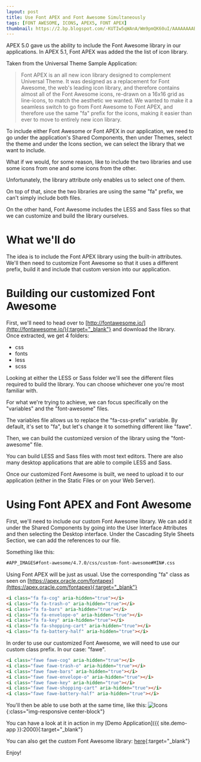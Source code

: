 ```yaml
---
layout: post
title: Use Font APEX and Font Awesome Simultaneously
tags: [FONT AWESOME, ICONS, APEX5, FONT APEX]
thumbnail: https://2.bp.blogspot.com/-KUTIw5qWAnA/Wm9pmQK60uI/AAAAAAAABmY/4BlXI-f8P-kAXFSabBEButVHXcaLtSioQCLcBGAs/s72-c/Icons.png
---
```


APEX 5.0 gave us the ability to include the Font Awesome library in our applications. In APEX 5.1, Font APEX was added the the list of icon library.

Taken from the Universal Theme Sample Application:

> Font APEX is an all new icon library designed to complement Universal Theme. It was designed as a replacement for Font Awesome, the web's leading icon library, and therefore contains almost all of the Font Awesome icons, re-drawn on a 16x16 grid as line-icons, to match the aesthetic we wanted. We wanted to make it a seamless switch to go from Font Awesome to Font APEX, and therefore use the same "fa" prefix for the icons, making it easier than ever to move to entirely new icon library.

To include either Font Awesome or Font APEX in our application, we need to go under the application's Shared Components, then under Themes, select the theme and under the Icons section, we can select the library that we want to include.

What if we would, for some reason, like to include the two libraries and use some icons from one and some icons from the other.

Unfortunately, the library attribute only enables us to select one of them.

On top of that, since the two libraries are using the same "fa" prefix, we can't simply include both files.

On the other hand, Font Awesome includes the LESS and Sass files so that we can customize and build the library ourselves.


# What we'll do
The idea is to include the Font APEX library using the built-in attributes. We'll then need to customize Font Awesome so that it uses a different prefix, build it and include that custom version into our application.

# Building our customized Font Awesome
First, we'll need to head over to [http://fontawesome.io/](http://fontawesome.io/){:target="_blank"} and download the library.  
Once extracted, we get 4 folders:
- css
- fonts
- less 
- scss

Looking at either the LESS or Sass folder we'll see the different files required to build the library. You can choose whichever one you're most familiar with.

For what we're trying to achieve, we can focus specifically on the "variables" and the "font-awesome" files.

The variables file allows us to replace the "fa-css-prefix" variable.
By default, it's set to "fa", but let's change it to something different like "fawe".

Then, we can build the customized version of the library using the "font-awesome" file.

You can build LESS and Sass files with most text editors. There are also many desktop applications that are able to compile LESS and Sass.

Once our customized Font Awesome is built, we need to upload it to our application (either in the Static Files or on your Web Server).

# Using Font APEX and Font Awesome
First, we'll need to include our custom Font Awesome library. We can add it under the Shared Components by going into the User Interface Attributes and then selecting the Desktop interface. Under the Cascading Style Sheets Section, we can add the references to our file. 

Something like this:
```html
#APP_IMAGES#font-awesome/4.7.0/css/custom-font-awesome#MIN#.css
```

Using Font APEX will be just as usual. Use the corresponding "fa" class as seen on [https://apex.oracle.com/fontapex](https://apex.oracle.com/fontapex){:target="_blank"}

```html
<i class="fa fa-cog" aria-hidden="true"></i>
<i class="fa fa-trash-o" aria-hidden="true"></i>
<i class="fa fa-bars" aria-hidden="true"></i>
<i class="fa fa-envelope-o" aria-hidden="true"></i>
<i class="fa fa-key" aria-hidden="true"></i>
<i class="fa fa-shopping-cart" aria-hidden="true"></i>
<i class="fa fa-battery-half" aria-hidden="true"></i>
```

In order to use our customized Font Awesome, we will need to use our custom class prefix. In our case: "fawe".  
```html
<i class="fawe fawe-cog" aria-hidden="true"></i>
<i class="fawe fawe-trash-o" aria-hidden="true"></i>
<i class="fawe fawe-bars" aria-hidden="true"></i>
<i class="fawe fawe-envelope-o" aria-hidden="true"></i>
<i class="fawe fawe-key" aria-hidden="true"></i>
<i class="fawe fawe-shopping-cart" aria-hidden="true"></i>
<i class="fawe fawe-battery-half" aria-hidden="true"></i>
```

You'll then be able to use both at the same time, like this:
![Icons](https://2.bp.blogspot.com/-KUTIw5qWAnA/Wm9pmQK60uI/AAAAAAAABmY/4BlXI-f8P-kAXFSabBEButVHXcaLtSioQCLcBGAs/s1600/Icons.png "Icons"){:class="img-responsive center-block"}

You can have a look at it in action in my [Demo Application]({{ site.demo-app }}:2000){:target="_blank"}

You can also get the custom Font Awesome library: [here](https://drive.google.com/file/d/10b9jedIyqSNzOKdvF7HR3xFRkE85zG7a){:target="_blank"}

Enjoy!